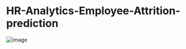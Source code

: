 # HR-Analytics-Employee-Attrition-prediction

![image](https://user-images.githubusercontent.com/56044346/236336378-b08ef852-5939-4563-a074-e7981c469ba6.png)
